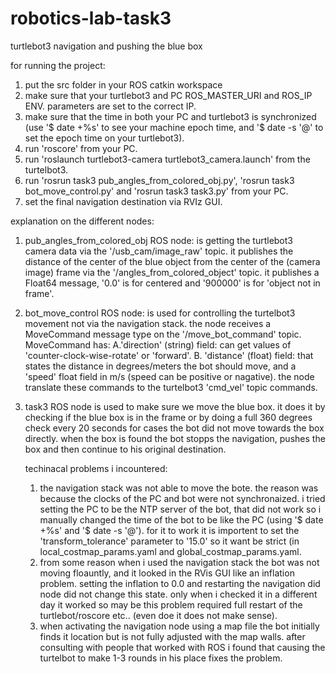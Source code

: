 # robotics-lab-task3
turtlebot3 navigation and pushing the blue box

for running the project:
1. put the src folder in your ROS catkin workspace
2. make sure that your turtlebot3 and PC ROS_MASTER_URI and ROS_IP ENV. parameters are set to the correct IP.
3. make sure that the time in both your PC and turtlebot3 is synchronized 
    (use '$ date +%s' to see your machine epoch time, and '$ date -s '@<epochTime>' to set the epoch time on your turtlebot3).
4. run 'roscore' from your PC. 
5. run 'roslaunch turtlebot3-camera turtlebot3_camera.launch' from the turtelbot3.
6. run 'rosrun task3 pub_angles_from_colored_obj.py', 'rosrun task3 bot_move_control.py' and 'rosrun task3 task3.py' from your PC.
7. set the final navigation destination via RVIz GUI.
  
  

explanation on the different nodes:
1. pub_angles_from_colored_obj ROS node: is getting the turtlebot3 camera data via the '/usb_cam/image_raw' topic.
   it publishes the distance of the center of the blue object from the center of the (camera image) frame via the '/angles_from_colored_object' topic.
   it publishes a Float64 message, '0.0' is for centered and '900000' is for 'object not in frame'.
2. bot_move_control ROS node: is used for controlling the turtelbot3 movement not via the navigation stack.
   the node receives a MoveCommand message type on the '/move_bot_command' topic.
   MoveCommand has: 
    A.'direction' (string) field: can get values of 'counter-clock-wise-rotate' or 'forward'.
    B. 'distance' (float) field: that states the distance in degrees/meters the bot should move, and a 'speed' float field in m/s (speed can be positive or nagative).
   the node translate these commands to the turtelbot3 'cmd_vel' topic commands.
3. task3 ROS node is used to make sure we move the blue box.
   it does it by checking if the blue box is in the frame or by doing a full 360 degrees check every 20 seconds for cases the bot did not move towards the box directly.
   when the box is found the bot stopps the navigation, pushes the box and then continue to his original destination.
   
   
   techinacal problems i incountered:
   1. the navigation stack was not able to move the bote. the reason was because the clocks of the PC and bot were not synchronaized. i tried setting the PC to be the NTP server of the bot, that did not work so i manually changed the time of the bot to be like the PC (using '$ date +%s' and '$ date -s '@<epche time>').
    for it to work it is importent to set the 'transform_tolerance' parameter to '15.0' so it want be strict (in local_costmap_params.yaml and global_costmap_params.yaml.
    2. from some reason when i used the navigation stack the bot was not moving floauntly, and it looked in the RVis GUI like an inflation problem.
    setting the inflation to 0.0 and restarting the navigation did node did not change this state. only when i checked it in a different day it worked so may be this problem required full restart of the turtlebot/roscore etc.. (even doe it does not make sense).
    3. when activating the navigation node using a map file the bot initially finds it location but is not fully adjusted with the map walls.
    after consulting with people that worked with ROS i found that causing the turtelbot to make 1-3 rounds in his place fixes the problem.
    
 

